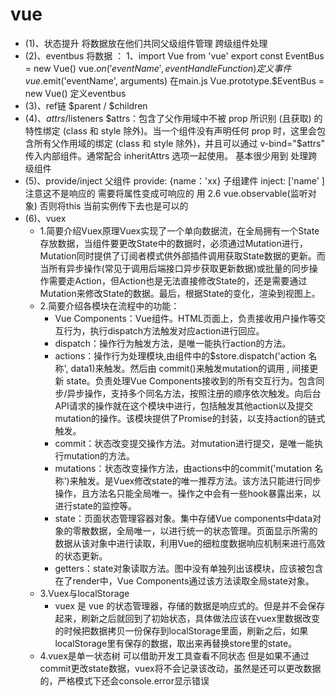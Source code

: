 # vue 
  * (1)、状态提升 将数据放在他们共同父级组件管理 跨级组件处理
  * (2)、eventbus 将数据 ： 1、import Vue from 'vue' export const EventBus = new Vue() vue.$on('eventName', eventHandleFunction) 定义事件 vue.$emit('eventName', arguments) 在main.js Vue.prototype.$EventBus = new Vue() 定义eventbus
  * (3)、ref链 $parent / $children
  * (4)、$attrs/$listeners $attrs：包含了父作用域中不被 prop 所识别 (且获取) 的特性绑定 (class 和 style 除外)。当一个组件没有声明任何 prop 时，这里会包含所有父作用域的绑定 (class 和 style 除外)，并且可以通过 v-bind="$attrs" 传入内部组件。通常配合 inheritAttrs 选项一起使用。 基本很少用到 处理跨级组件
  * (5)、provide/inject 父组件  provide: {name：'xx} 子组建件 inject: ['name' ] 注意这不是响应的 需要将属性变成可响应的 用 2.6 vue.observable(监听对象)  否则将this 当前实例传下去也是可以的
  * (6)、vuex 
    * 1.简要介绍Vuex原理Vuex实现了一个单向数据流，在全局拥有一个State存放数据，当组件要更改State中的数据时，必须通过Mutation进行，Mutation同时提供了订阅者模式供外部插件调用获取State数据的更新。而当所有异步操作(常见于调用后端接口异步获取更新数据)或批量的同步操作需要走Action，但Action也是无法直接修改State的，还是需要通过Mutation来修改State的数据。最后，根据State的变化，渲染到视图上。
    * 2.简要介绍各模块在流程中的功能：
      * Vue Components：Vue组件。HTML页面上，负责接收用户操作等交互行为，执行dispatch方法触发对应action进行回应。
      * dispatch：操作行为触发方法，是唯一能执行action的方法。
      * actions：操作行为处理模块,由组件中的$store.dispatch('action 名称', data1)来触发。然后由 commit()来触发mutation的调用 , 间接更新 state。负责处理Vue Components接收到的所有交互行为。包含同步/异步操作，支持多个同名方法，按照注册的顺序依次触发。向后台API请求的操作就在这个模块中进行，包括触发其他action以及提交mutation的操作。该模块提供了Promise的封装，以支持action的链式触发。
      * commit：状态改变提交操作方法。对mutation进行提交，是唯一能执行mutation的方法。
      * mutations：状态改变操作方法，由actions中的commit('mutation 名称')来触发。是Vuex修改state的唯一推荐方法。该方法只能进行同步操作，且方法名只能全局唯一。操作之中会有一些hook暴露出来，以进行state的监控等。
      * state：页面状态管理容器对象。集中存储Vue components中data对象的零散数据，全局唯一，以进行统一的状态管理。页面显示所需的数据从该对象中进行读取，利用Vue的细粒度数据响应机制来进行高效的状态更新。
      * getters：state对象读取方法。图中没有单独列出该模块，应该被包含在了render中，Vue Components通过该方法读取全局state对象。
    * 3.Vuex与localStorage
      * vuex 是 vue 的状态管理器，存储的数据是响应式的。但是并不会保存起来，刷新之后就回到了初始状态，具体做法应该在vuex里数据改变的时候把数据拷贝一份保存到localStorage里面，刷新之后，如果localStorage里有保存的数据，取出来再替换store里的state。
    * 4.vuex是单一状态树 可以借助开发工具查看不同状态 但是如果不通过commit更改state数据，vuex将不会记录该改动，虽然是还可以更改数据的，严格模式下还会console.error显示错误
